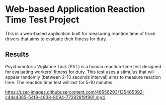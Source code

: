 # Web-based Application Reaction Time Test Project
This is a web-based application built for measuring reaction time of truck drivers that aims to evaluate their fitness for duty.

## Results
Psychomotoric Vigilance Task (PVT) is a human reaction-time test designed for evaluating workers' fitness for duty. This test uses a stimulus that will appear randomly (between 2-10 seconds interval) aims to measure reaction time. The reaction time test will last for 5-10 minutes.

https://user-images.githubusercontent.com/48656293/135485392-c4da4385-54f8-4638-8094-773928f9f891.mp4


